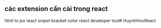 ## các extension cần cài trong react
html to jsx
react snipet
bracket color
react developer tool# HuynhHocReact
